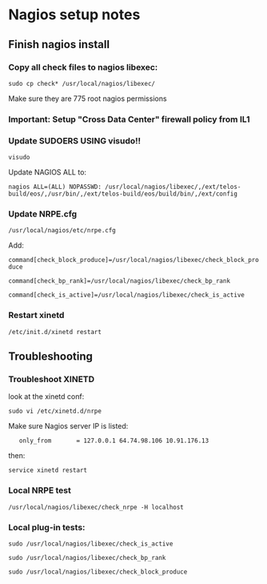 # Nagios setup notes

## Finish nagios install

### Copy all check files to nagios libexec:

`sudo cp check* /usr/local/nagios/libexec/`

Make sure they are 775 root nagios permissions

### Important:  Setup "Cross Data Center" firewall policy from IL1

### Update SUDOERS USING visudo!!

`visudo`

Update NAGIOS ALL to:

`nagios ALL=(ALL) NOPASSWD: /usr/local/nagios/libexec/,/ext/telos-build/eos/,/usr/bin/,/ext/telos-build/eos/build/bin/,/ext/config`

### Update NRPE.cfg

`/usr/local/nagios/etc/nrpe.cfg`

Add:

`command[check_block_produce]=/usr/local/nagios/libexec/check_block_produce`

`command[check_bp_rank]=/usr/local/nagios/libexec/check_bp_rank`

`command[check_is_active]=/usr/local/nagios/libexec/check_is_active`

### Restart xinetd

`/etc/init.d/xinetd restart`

## Troubleshooting

### Troubleshoot XINETD
look at the xinetd conf:

`sudo vi /etc/xinetd.d/nrpe`

Make sure Nagios server IP is listed:

`	only_from       = 127.0.0.1 64.74.98.106 10.91.176.13`

then:

`service xinetd restart`

### Local NRPE test

`/usr/local/nagios/libexec/check_nrpe -H localhost`

### Local plug-in tests:

`sudo /usr/local/nagios/libexec/check_is_active`

`sudo /usr/local/nagios/libexec/check_bp_rank`

`sudo /usr/local/nagios/libexec/check_block_produce`


